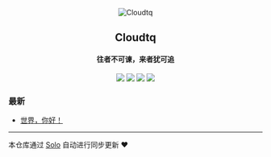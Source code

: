 <p align="center"><img alt="Cloudtq" src="https://czd-blog.oss-cn-beijing.aliyuncs.com/favicon.png"></p><h2 align="center">
Cloudtq
</h2>

<h4 align="center">往者不可谏，来者犹可追</h4>
<p align="center"><a title="Cloudtq" target="_blank" href="https://github.com/Cloudtq/solo-blog"><img src="https://img.shields.io/github/last-commit/Cloudtq/solo-blog.svg?style=flat-square&color=FF9900"></a>
<a title="GitHub repo size in bytes" target="_blank" href="https://github.com/Cloudtq/solo-blog"><img src="https://img.shields.io/github/repo-size/Cloudtq/solo-blog.svg?style=flat-square"></a>
<a title="Solo Version" target="_blank" href="https://github.com/88250/solo/releases"><img src="https://img.shields.io/badge/solo-4.3.1-f1e05a.svg?style=flat-square&color=blueviolet"></a>
<a title="Hits" target="_blank" href="https://github.com/88250/hits"><img src="https://hits.b3log.org/Cloudtq/solo-blog.svg"></a></p>

### 最新

* [世界，你好！](https://Cloudtq.cn/hello-solo)



---

本仓库通过 [Solo](https://github.com/88250/solo) 自动进行同步更新 ❤️ 